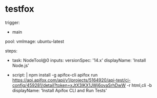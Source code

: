 # testfox

trigger:
- main

pool:
  vmImage: ubuntu-latest

steps:
- task: NodeTool@0
  inputs:
    versionSpec: '14.x'
  displayName: 'Install Node.js'

- script: |
    npm install -g apifox-cli
    apifox run https://api.apifox.com/api/v1/projects/5164920/api-test/ci-config/459281/detail?token=xJtX3IKX1JWj6ovaSrhDwW -r html,cli  -b
  displayName: 'Install Apifox CLI and Run Tests'
